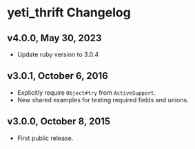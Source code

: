 # yeti_thrift Changelog

## v4.0.0, May 30, 2023
- Update ruby version to 3.0.4

## v3.0.1, October 6, 2016
- Explicitly require `Object#try` from `ActiveSupport`.
- New shared examples for testing required fields and unions.

## v3.0.0, October 8, 2015
- First public release.
